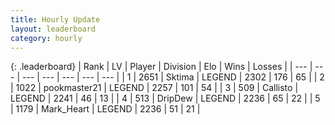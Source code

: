 ```yaml
---
title: Hourly Update
layout: leaderboard
category: hourly
---
```


{: .leaderboard}
| Rank | LV | Player | Division | Elo | Wins | Losses |
| --- | --- | --- | --- | --- | --- | --- |
| <span data-change="0">1</span> | 2651 | <span title="ID: 353063">Sktima</span> | LEGEND | <span data-change="0">2302</span> | <span data-change="0">176</span> | <span data-change="0">65</span> |
| <span data-change="0">2</span> | 1022 | <span title="ID: 652474">pookmaster21</span> | LEGEND | <span data-change="0">2257</span> | <span data-change="0">101</span> | <span data-change="0">54</span> |
| <span data-change="0">3</span> | 509 | <span title="ID: 619928">Callisto</span> | LEGEND | <span data-change="0">2241</span> | <span data-change="0">46</span> | <span data-change="0">13</span> |
| <span data-change="0">4</span> | 513 | <span title="ID: 649454">DripDew</span> | LEGEND | <span data-change="0">2236</span> | <span data-change="0">65</span> | <span data-change="0">22</span> |
| <span data-change="0">5</span> | 1179 | <span title="ID: 498323">Mark_Heart</span> | LEGEND | <span data-change="0">2236</span> | <span data-change="0">51</span> | <span data-change="0">21</span> |